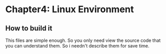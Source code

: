 # Chapter4: Linux Environment

## How to build it
This files are simple enough. So you only need view the source code that</br>
you can understand them. So i needn't describe them for save time.
